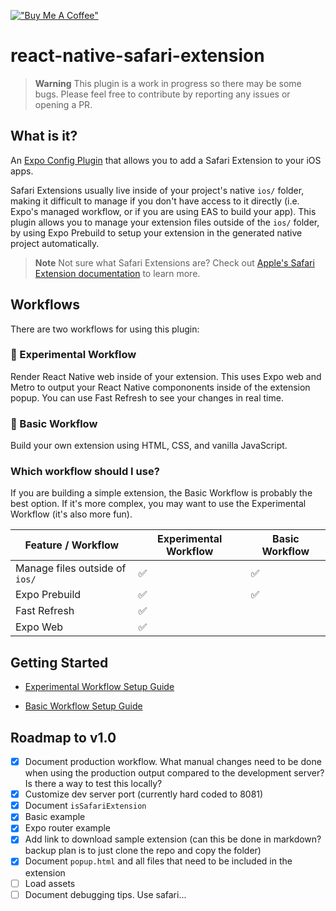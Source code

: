 [!["Buy Me A Coffee"](https://www.buymeacoffee.com/assets/img/custom_images/orange_img.png)](https://www.buymeacoffee.com/hugemathguy)

# react-native-safari-extension

> **Warning** This plugin is a work in progress so there may be some bugs. Please feel free to contribute by reporting any issues or opening a PR.

## What is it?

An [Expo Config Plugin](https://docs.expo.dev/guides/config-plugins/) that allows you to add a Safari Extension to your iOS apps.

Safari Extensions usually live inside of your project's native `ios/` folder, making it difficult to manage if you don't have access to it directly (i.e. Expo's managed workflow, or if you are using EAS to build your app). This plugin allows you to manage your extension files outside of the `ios/` folder, by using Expo Prebuild to setup your extension in the generated native project automatically.

> **Note** Not sure what Safari Extensions are? Check out [Apple's Safari Extension documentation](https://developer.apple.com/safari/extensions/) to learn more.

## Workflows

There are two workflows for using this plugin:

### 🚀 Experimental Workflow

Render React Native web inside of your extension. This uses Expo web and Metro to output your React Native compononents inside of the extension popup. You can use Fast Refresh to see your changes in real time.

### 💯 Basic Workflow

Build your own extension using HTML, CSS, and vanilla JavaScript.

### Which workflow should I use?

If you are building a simple extension, the Basic Workflow is probably the best option. If it's more complex, you may want to use the Experimental Workflow (it's also more fun).

| Feature / Workflow             | Experimental Workflow | Basic Workflow |
| ------------------------------ | --------------------- | -------------- |
| Manage files outside of `ios/` | ✅                    | ✅             |
| Expo Prebuild                  | ✅                    | ✅             |
| Fast Refresh                   | ✅                    |                |
| Expo Web                       | ✅                    |                |

## Getting Started

- [Experimental Workflow Setup Guide](./docs/Experimental.md)

- [Basic Workflow Setup Guide](./docs/Basic.md)

## Roadmap to v1.0

- [x] Document production workflow. What manual changes need to be done when using the production output compared to the development server? Is there a way to test this locally?
- [x] Customize dev server port (currently hard coded to 8081)
- [x] Document `isSafariExtension`
- [x] Basic example
- [x] Expo router example
- [x] Add link to download sample extension (can this be done in markdown? backup plan is to just clone the repo and copy the folder)
- [x] Document `popup.html` and all files that need to be included in the extension
- [ ] Load assets
- [ ] Document debugging tips. Use safari...
